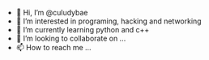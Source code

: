 - 👋 Hi, I’m @culudybae
- 👀 I’m interested in programing, hacking and networking
- 🌱 I’m currently learning python and c++
- 💞️ I’m looking to collaborate on ...
- 📫 How to reach me ...

<!---
culudybae/culudybae is a ✨ special ✨ repository because its `README.md` (this file) appears on your GitHub profile.
You can click the Preview link to take a look at your changes.
--->
